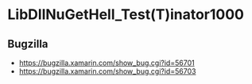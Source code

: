 # LibDllNuGetHell_Test(T)inator1000

## Bugzilla
* https://bugzilla.xamarin.com/show_bug.cgi?id=56701
* https://bugzilla.xamarin.com/show_bug.cgi?id=56703
